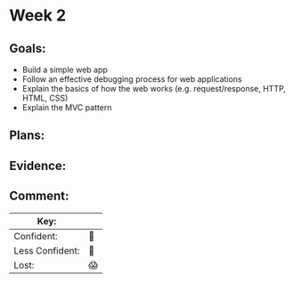 # Week 2
## Goals:

-  Build a simple web app
-  Follow an effective debugging process for web applications
-  Explain the basics of how the web works (e.g. request/response, HTTP, HTML, CSS)
-  Explain the MVC pattern

## Plans:

## Evidence:

## Comment:


|Key:     ||
|---------------|-----------|
|Confident:     |:nail_care:|
|Less Confident:|:no_good:  |
|Lost:          |:scream:   |

